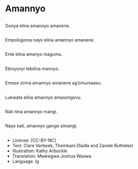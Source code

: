 # Amannyo

##
Gonya elina amannyo
amanene.

##
Empologoma nayo elina
amannyo amanene.

##
Ente elina amanyo
magumu.

##
Ebinyonyi tebilina
mannyo.

##
Emese zirina amannyo
amanene
ag’omumaaso.

##
Lukwata elina amannyo
amasongovu.

##
Nali nina amannyo
mangi.

##
Naye kati, amannyo
gange simangi.

##
* License: [CC-BY-NC]
* Text: Clare Verbeek, Thembani Dladla and Zanele Buthelezi
* Illustration: Kathy Arbuckle
* Translation: Mwesigwa Joshua Waswa
* Language: lg
